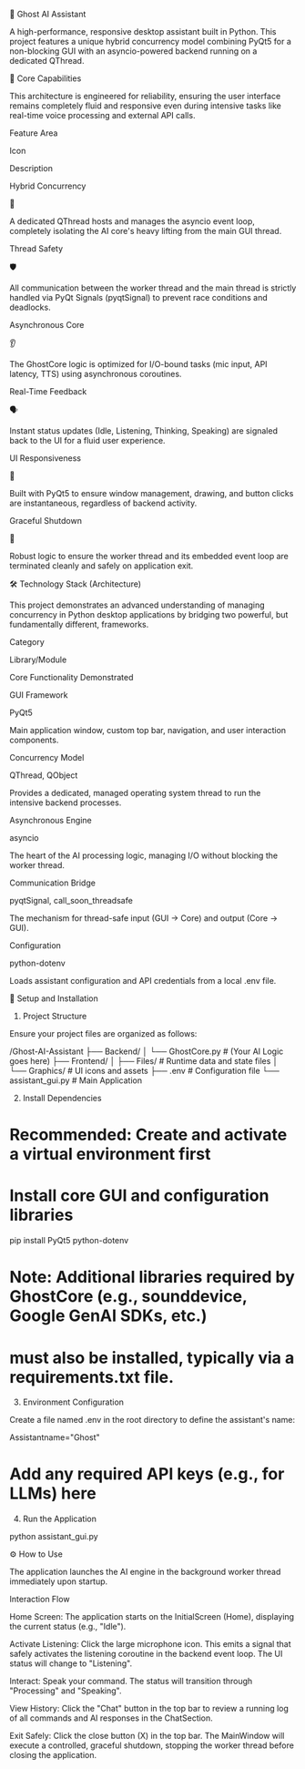 👻 Ghost AI Assistant

A high-performance, responsive desktop assistant built in Python. This project features a unique hybrid concurrency model combining PyQt5 for a non-blocking GUI with an asyncio-powered backend running on a dedicated QThread.

🚀 Core Capabilities

This architecture is engineered for reliability, ensuring the user interface remains completely fluid and responsive even during intensive tasks like real-time voice processing and external API calls.

Feature Area

Icon

Description

Hybrid Concurrency

🚀

A dedicated QThread hosts and manages the asyncio event loop, completely isolating the AI core's heavy lifting from the main GUI thread.

Thread Safety

🛡️

All communication between the worker thread and the main thread is strictly handled via PyQt Signals (pyqtSignal) to prevent race conditions and deadlocks.

Asynchronous Core

👂

The GhostCore logic is optimized for I/O-bound tasks (mic input, API latency, TTS) using asynchronous coroutines.

Real-Time Feedback

🗣️

Instant status updates (Idle, Listening, Thinking, Speaking) are signaled back to the UI for a fluid user experience.

UI Responsiveness

🎨

Built with PyQt5 to ensure window management, drawing, and button clicks are instantaneous, regardless of backend activity.

Graceful Shutdown

🧹

Robust logic to ensure the worker thread and its embedded event loop are terminated cleanly and safely on application exit.

🛠️ Technology Stack (Architecture)

This project demonstrates an advanced understanding of managing concurrency in Python desktop applications by bridging two powerful, but fundamentally different, frameworks.

Category

Library/Module

Core Functionality Demonstrated

GUI Framework

PyQt5

Main application window, custom top bar, navigation, and user interaction components.

Concurrency Model

QThread, QObject

Provides a dedicated, managed operating system thread to run the intensive backend processes.

Asynchronous Engine

asyncio

The heart of the AI processing logic, managing I/O without blocking the worker thread.

Communication Bridge

pyqtSignal, call_soon_threadsafe

The mechanism for thread-safe input (GUI → Core) and output (Core → GUI).

Configuration

python-dotenv

Loads assistant configuration and API credentials from a local .env file.

🔧 Setup and Installation

1. Project Structure

Ensure your project files are organized as follows:

/Ghost-AI-Assistant
├── Backend/
│   └── GhostCore.py       # (Your AI Logic goes here)
├── Frontend/
│   ├── Files/             # Runtime data and state files
│   └── Graphics/          # UI icons and assets
├── .env                   # Configuration file
└── assistant_gui.py       # Main Application


2. Install Dependencies

# Recommended: Create and activate a virtual environment first

# Install core GUI and configuration libraries
pip install PyQt5 python-dotenv

# Note: Additional libraries required by GhostCore (e.g., sounddevice, Google GenAI SDKs, etc.)
# must also be installed, typically via a requirements.txt file.


3. Environment Configuration

Create a file named .env in the root directory to define the assistant's name:

Assistantname="Ghost"
# Add any required API keys (e.g., for LLMs) here


4. Run the Application

python assistant_gui.py


⚙️ How to Use

The application launches the AI engine in the background worker thread immediately upon startup.

Interaction Flow

Home Screen: The application starts on the InitialScreen (Home), displaying the current status (e.g., "Idle").

Activate Listening: Click the large microphone icon. This emits a signal that safely activates the listening coroutine in the backend event loop. The UI status will change to "Listening".

Interact: Speak your command. The status will transition through "Processing" and "Speaking".

View History: Click the "Chat" button in the top bar to review a running log of all commands and AI responses in the ChatSection.

Exit Safely: Click the close button (X) in the top bar. The MainWindow will execute a controlled, graceful shutdown, stopping the worker thread before closing the application.
